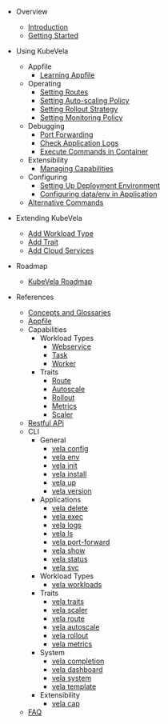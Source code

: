 - Overview
  - [Introduction](/en/introduction.md)
  - [Getting Started](/en/quick-start.md)

- Using KubeVela
  - Appfile
    - [Learning Appfile](/en/developers/learn-appfile.md)
  - Operating
    - [Setting Routes](/en/developers/set-route.md)
    - [Setting Auto-scaling Policy](/en/developers/set-autoscale.md)
    - [Setting Rollout Strategy](/en/developers/set-rollout.md)
    - [Setting Monitoring Policy](/en/developers/set-metrics.md)
  - Debugging
    - [Port Forwarding](/en/developers/port-forward.md)
    - [Check Application Logs](/en/developers/check-logs.md)
    - [Execute Commands in Container](/en/developers/exec-cmd.md)  
  - Extensibility
    - [Managing Capabilities](/en/developers/cap-center.md)
  - Configuring
    - [Setting Up Deployment Environment](/en/developers/config-enviroments.md)
    - [Configuring data/env in Application](/en/developers/config-app.md)
  - [Alternative Commands](/en/developers/alternative-cmd.md)
- Extending KubeVela
  - [Add Workload Type](/en/platform-engineers/workload-type.md)
  - [Add Trait](/en/platform-engineers/trait.md)
  - [Add Cloud Services](/en/platform-engineers/cloud-services.md)

- Roadmap
  - [KubeVela Roadmap](/en/roadmap.md)

- References
  - [Concepts and Glossaries](/en/concepts.md)
  - [Appfile](/en/developers/references/devex/appfile.md)
  - Capabilities
    - Workload Types
      - [Webservice](/en/developers/references/workload-types/webservice.md)
      - [Task](/en/developers/references/workload-types/task.md)
      - [Worker](/en/developers/references/workload-types/worker.md)
    - Traits
      - [Route](/en/developers/references/traits/route.md)
      - [Autoscale](/en/developers/references/traits/autoscale.md)
      - [Rollout](/en/developers/references/traits/rollout.md)
      - [Metrics](/en/developers/references/traits/metrics.md)
      - [Scaler](/en/developers/references/traits/scaler.md)
  - [Restful APi](/en/developers/references/restful-api/index.html ':ignore')
  - CLI
    - General
      - [vela config](/en/cli/vela_config.md)
      - [vela env](/en/cli/vela_env.md)
      - [vela init](/en/cli/vela_init.md)
      - [vela install](/en/cli/vela_install.md)
      - [vela up](/en/cli/vela_up.md)
      - [vela version](/en/cli/vela_version.md)
    - Applications
      - [vela delete](/en/cli/vela_delete.md)
      - [vela exec](/en/cli/vela_exec.md)
      - [vela logs](/en/cli/vela_logs.md)
      - [vela ls](/en/cli/vela_ls.md)
      - [vela port-forward](/en/cli/vela_port-forward.md)
      - [vela show](/en/cli/vela_show.md)
      - [vela status](/en/cli/vela_status.md)
      - [vela svc](/en/cli/vela_svc.md)
    - Workload Types
      - [vela workloads](/en/cli/vela_workloads.md)
    - Traits
      - [vela traits](/en/cli/vela_traits.md)
      - [vela scaler](/en/cli/vela_scaler.md)
      - [vela route](/en/cli/vela_route.md)
      - [vela autoscale](/en/cli/vela_autoscale.md)
      - [vela rollout](/en/cli/vela_rollout.md)
      - [vela metrics](/en/cli/vela_metrics.md)
    - System
      - [vela completion](/en/cli/vela_completion.md)
      - [vela dashboard](/en/cli/vela_dashboard.md)
      - [vela system](/en/cli/vela_system.md)
      - [vela template](/en/cli/vela_template.md)
    - Extensibility
      - [vela cap](/en/cli/vela_cap.md)
  - [FAQ](/en/developers/references/devex/faq.md)
